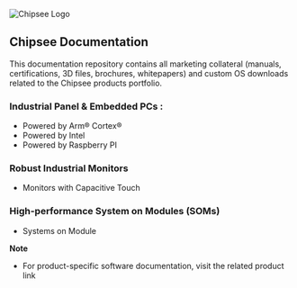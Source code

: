 ![Chipsee Logo](https://github.com/iSOLveIT/Documentation/blob/main/docs/source/Media/Chipsee_Logo_Full.png)
## Chipsee Documentation
This documentation repository contains all marketing collateral (manuals, certifications, 3D files, brochures, whitepapers) and custom OS downloads related to the Chipsee products portfolio.

### Industrial Panel & Embedded PCs :

* Powered by Arm® Cortex®
* Powered by Intel
* Powered by Raspberry PI

### Robust Industrial Monitors

* Monitors with Capacitive Touch

### High-performance System on Modules (SOMs)
* Systems on Module


**Note**
* For product-specific software documentation, visit the related product link

